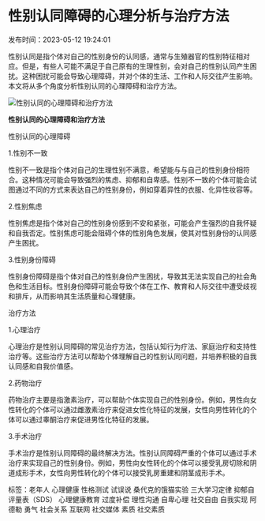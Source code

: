 # 性别认同障碍的心理分析与治疗方法

发布时间：2023-05-12 19:24:01

性别认同是指个体对自己的性别身份的认同感，通常与生殖器官的性别特征相对应。但是，有些人可能不满足于自己原有的生理性别，会对自己的性别认同产生困扰。这种困扰可能会导致心理障碍，并对个体的生活、工作和人际交往产生影响。本文将从多个角度分析性别认同的心理障碍和治疗方法。

![性别认同的心理障碍和治疗方法](/d/file/2023-10-23/7f844c4b8800aec7d0e0902272c5dd47.png)

**性别认同的心理障碍和治疗方法**

性别认同的心理障碍

1.性别不一致

性别不一致是指个体对自己的生理性别不满意，希望能与与自己的性别身份相符合。这种情况可能会导致强烈的焦虑、抑郁和自卑感。性别不一致的个体可能会试图通过不同的方式来表达自己的性别身份，例如穿着异性的衣服、化异性妆容等。

2.性别焦虑

性别焦虑是指个体对自己的性别身份感到不安和紧张，可能会产生强烈的自我怀疑和自我否定。性别焦虑可能会阻碍个体的性别角色发展，使其对性别身份的认同感产生困扰。

3.性别身份障碍

性别身份障碍是指个体对自己的性别身份产生困扰，导致其无法实现自己的社会角色和生活目标。性别身份障碍可能会导致个体在工作、教育和人际交往中遭受歧视和排斥，从而影响其生活质量和心理健康。

治疗方法

1.心理治疗

心理治疗是性别认同障碍的常见治疗方法，包括认知行为疗法、家庭治疗和支持性治疗等。这些治疗方法可以帮助个体理解自己的性别认同问题，并培养积极的自我认同感和自我价值感。

2.药物治疗

药物治疗主要是指激素治疗，可以帮助个体实现自己的性别身份。例如，男性向女性转化的个体可以通过雌激素治疗来促进女性化特征的发展，女性向男性转化的个体可以通过睾酮治疗来促进男性化特征的发展。

3.手术治疗

手术治疗是性别认同障碍的最终解决方法。性别认同障碍严重的个体可以通过手术治疗来实现自己的性别身份。例如，男性向女性转化的个体可以接受乳房切除和阴道成形手术，女性向男性转化的个体可以接受乳房重建和阴茎成形手术。

标签：老年人 心理健康 性格测试 试误说 桑代克的饿猫实验 三大学习定律 抑郁自评量表（SDS） 心理健康教育 过度补偿 理性沟通 自卑心理 社交自由 自我实现 阿德勒 勇气 社会关系 互联网 社交媒体 素质 社交素质
